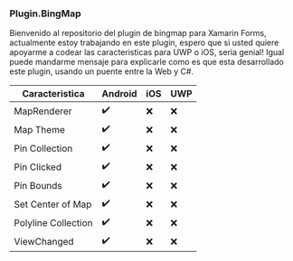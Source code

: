 ### Plugin.BingMap
Bienvenido al repositorio del plugin de bingmap para Xamarin Forms, actualmente estoy trabajando en este plugin, espero que si usted quiere apoyarme a codear las caracteristicas para UWP o iOS, seria genial! Igual puede mandarme mensaje para explicarle como es que esta desarrollado este plugin, usando un puente entre la Web y C#.

Caracteristica | Android | iOS | UWP
--- | --- | --- | --- 
MapRenderer | :heavy_check_mark: | :x: | :x:
Map Theme | :heavy_check_mark: | :x: | :x:
Pin Collection | :heavy_check_mark: | :x: | :x:
Pin Clicked | :heavy_check_mark: | :x: | :x:
Pin Bounds | :heavy_check_mark: | :x: | :x:
Set Center of Map | :heavy_check_mark: | :x: | :x:
Polyline Collection | :heavy_check_mark: | :x: | :x:
ViewChanged | :heavy_check_mark: | :x: | :x: